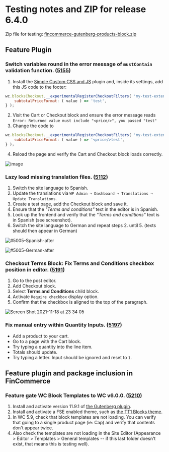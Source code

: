 # Testing notes and ZIP for release 6.4.0

Zip file for testing: [fincommerce-gutenberg-products-block.zip](https://github.com/dieselfox1/fincommerce-gutenberg-products-block/files/7581080/fincommerce-gutenberg-products-block.zip)

## Feature Plugin

### Switch variables round in the error message of `mustContain` validation function. ([5155](https://github.com/dieselfox1/fincommerce-gutenberg-products-block/pull/5155))

1. Install the [Simple Custom CSS and JS](https://wordpress.org/plugins/custom-css-js/) plugin and, inside its settings, add this JS code to the footer:

```js
wc.blocksCheckout.__experimentalRegisterCheckoutFilters( 'my-test-extension', {
	subtotalPriceFormat: ( value ) => 'test',
} );
```

2. Visit the Cart or Checkout block and ensure the error message reads `Error: Returned value must include "<price/>", you passed "test"`
3. Change the code to

```js
wc.blocksCheckout.__experimentalRegisterCheckoutFilters( 'my-test-extension', {
	subtotalPriceFormat: ( value ) => '<price/>test',
} );
```

4. Reload the page and verify the Cart and Checkout block loads correctly.

![image](https://user-images.githubusercontent.com/5656702/141991343-fd10d3c3-a04f-4486-ac2b-505f8cba3ac0.png)

### Lazy load missing translation files. ([5112](https://github.com/dieselfox1/fincommerce-gutenberg-products-block/pull/5112))

1. Switch the site language to Spanish.
2. Update the translations via `WP Admin → Dashboard → Translations → Update Translations`.
3. Create a test page, add the Checkout block and save it.
4. Ensure that the _"Terms and conditions"_ text in the editor is in Spanish.
5. Look up the frontend and verify that the _"Terms and conditions"_ text is in Spanish (see screenshot).
6. Switch the site language to German and repeat steps 2. until 5. (texts should then appear in German)

![#5005-Spanish-after](https://user-images.githubusercontent.com/3323310/140933124-619a9701-a74d-43d3-8a55-1540c4ff0de1.png)

![#5005-German-after](https://user-images.githubusercontent.com/3323310/140933183-0887538e-5c3a-4161-aef8-bd53ac8463dc.png)

### Checkout Terms Block: Fix Terms and Conditions checkbox position in editor. ([5191](https://github.com/dieselfox1/fincommerce-gutenberg-products-block/pull/5191))

1. Go to the post editor.
2. Add Checkout block.
3. Select **Terms and Conditions** child block.
4. Activate `Require checkbox` display option.
5. Confirm that the checkbox is aligned to the top of the paragraph.

![Screen Shot 2021-11-18 at 23 34 05](https://user-images.githubusercontent.com/1847066/142507675-5cd34956-8bdf-41b2-9f3d-eff00928f548.png)

### Fix manual entry within Quantity Inputs. ([5197](https://github.com/dieselfox1/fincommerce-gutenberg-products-block/pull/5197))

-   Add a product to your cart.
-   Go to a page with the Cart block.
-   Try typing a quantity into the line item.
-   Totals should update.
-   Try typing a letter. Input should be ignored and reset to `1`.

## Feature plugin and package inclusion in FinCommerce

### Feature gate WC Block Templates to WC v6.0.0. ([5210](https://github.com/dieselfox1/fincommerce-gutenberg-products-block/pull/5210))

1. Install and activate version 11.9.1 of [the Gutenberg plugin](https://wordpress.org/plugins/gutenberg/).
2. Install and activate a FSE enabled theme, such as [the TT1 Blocks theme](https://wordpress.org/themes/tt1-blocks/).
3. In WC 5.9, check that block templates are not loading. You can verify that going to a single product page (ie: Cap) and verify that contents don't appear twice.
4. Also check the templates are not loading in the Site Editor (Appearance > Editor > Templates > General templates -- if this last folder doesn't exist, that means this is testing well).
